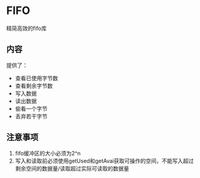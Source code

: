 # FIFO
精简高效的fifo库
## 内容
提供了：
- 查看已使用字节数
- 查看剩余字节数
- 写入数据
- 读出数据
- 偷看一个字节
- 丢弃若干字节
## 注意事项
1. fifo缓冲区的大小必须为2^n
2. 写入和读取前必须使用getUsed和getAvai获取可操作的空间，不能写入超过剩余空间的数据量/读取超过实际可读取的数据量
